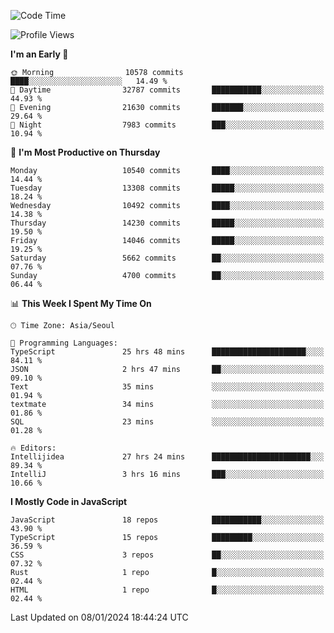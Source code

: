 <!--START_SECTION:waka-->
![Code Time](http://img.shields.io/badge/Code%20Time-5%2C473%20hrs%2022%20mins-blue)

![Profile Views](http://img.shields.io/badge/Profile%20Views-0-blue)

**I'm an Early 🐤** 

```text
🌞 Morning                10578 commits       ████░░░░░░░░░░░░░░░░░░░░░   14.49 % 
🌆 Daytime                32787 commits       ███████████░░░░░░░░░░░░░░   44.93 % 
🌃 Evening                21630 commits       ███████░░░░░░░░░░░░░░░░░░   29.64 % 
🌙 Night                  7983 commits        ███░░░░░░░░░░░░░░░░░░░░░░   10.94 % 
```
📅 **I'm Most Productive on Thursday** 

```text
Monday                   10540 commits       ████░░░░░░░░░░░░░░░░░░░░░   14.44 % 
Tuesday                  13308 commits       █████░░░░░░░░░░░░░░░░░░░░   18.24 % 
Wednesday                10492 commits       ████░░░░░░░░░░░░░░░░░░░░░   14.38 % 
Thursday                 14230 commits       █████░░░░░░░░░░░░░░░░░░░░   19.50 % 
Friday                   14046 commits       █████░░░░░░░░░░░░░░░░░░░░   19.25 % 
Saturday                 5662 commits        ██░░░░░░░░░░░░░░░░░░░░░░░   07.76 % 
Sunday                   4700 commits        ██░░░░░░░░░░░░░░░░░░░░░░░   06.44 % 
```


📊 **This Week I Spent My Time On** 

```text
🕑︎ Time Zone: Asia/Seoul

💬 Programming Languages: 
TypeScript               25 hrs 48 mins      █████████████████████░░░░   84.11 % 
JSON                     2 hrs 47 mins       ██░░░░░░░░░░░░░░░░░░░░░░░   09.10 % 
Text                     35 mins             ░░░░░░░░░░░░░░░░░░░░░░░░░   01.94 % 
textmate                 34 mins             ░░░░░░░░░░░░░░░░░░░░░░░░░   01.86 % 
SQL                      23 mins             ░░░░░░░░░░░░░░░░░░░░░░░░░   01.28 % 

🔥 Editors: 
Intellijidea             27 hrs 24 mins      ██████████████████████░░░   89.34 % 
IntelliJ                 3 hrs 16 mins       ███░░░░░░░░░░░░░░░░░░░░░░   10.66 % 
```

**I Mostly Code in JavaScript** 

```text
JavaScript               18 repos            ███████████░░░░░░░░░░░░░░   43.90 % 
TypeScript               15 repos            █████████░░░░░░░░░░░░░░░░   36.59 % 
CSS                      3 repos             ██░░░░░░░░░░░░░░░░░░░░░░░   07.32 % 
Rust                     1 repo              █░░░░░░░░░░░░░░░░░░░░░░░░   02.44 % 
HTML                     1 repo              █░░░░░░░░░░░░░░░░░░░░░░░░   02.44 % 
```




 Last Updated on 08/01/2024 18:44:24 UTC
<!--END_SECTION:waka-->
